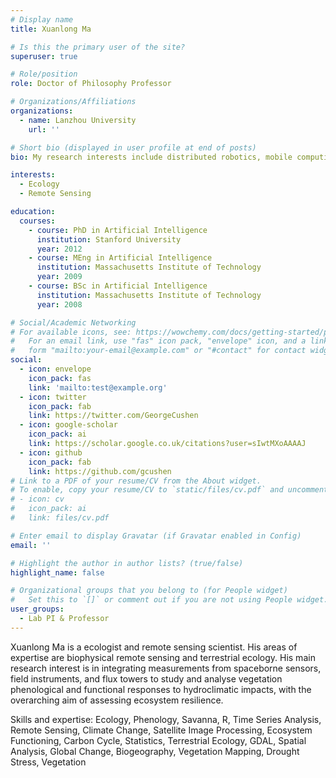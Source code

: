 ```yaml
---
# Display name
title: Xuanlong Ma

# Is this the primary user of the site?
superuser: true

# Role/position
role: Doctor of Philosophy Professor

# Organizations/Affiliations
organizations:
  - name: Lanzhou University
    url: ''

# Short bio (displayed in user profile at end of posts)
bio: My research interests include distributed robotics, mobile computing and programmable matter.

interests:
  - Ecology
  - Remote Sensing

education:
  courses:
    - course: PhD in Artificial Intelligence
      institution: Stanford University
      year: 2012
    - course: MEng in Artificial Intelligence
      institution: Massachusetts Institute of Technology
      year: 2009
    - course: BSc in Artificial Intelligence
      institution: Massachusetts Institute of Technology
      year: 2008

# Social/Academic Networking
# For available icons, see: https://wowchemy.com/docs/getting-started/page-builder/#icons
#   For an email link, use "fas" icon pack, "envelope" icon, and a link in the
#   form "mailto:your-email@example.com" or "#contact" for contact widget.
social:
  - icon: envelope
    icon_pack: fas
    link: 'mailto:test@example.org'
  - icon: twitter
    icon_pack: fab
    link: https://twitter.com/GeorgeCushen
  - icon: google-scholar
    icon_pack: ai
    link: https://scholar.google.co.uk/citations?user=sIwtMXoAAAAJ
  - icon: github
    icon_pack: fab
    link: https://github.com/gcushen
# Link to a PDF of your resume/CV from the About widget.
# To enable, copy your resume/CV to `static/files/cv.pdf` and uncomment the lines below.
# - icon: cv
#   icon_pack: ai
#   link: files/cv.pdf

# Enter email to display Gravatar (if Gravatar enabled in Config)
email: ''

# Highlight the author in author lists? (true/false)
highlight_name: false

# Organizational groups that you belong to (for People widget)
#   Set this to `[]` or comment out if you are not using People widget.
user_groups:
  - Lab PI & Professor
---
```


Xuanlong Ma is a ecologist and remote sensing scientist. His areas of expertise are biophysical remote sensing and terrestrial ecology. His main research interest is in integrating measurements from spaceborne sensors, field instruments, and flux towers to study and analyse vegetation phenological and functional responses to hydroclimatic impacts, with the overarching aim of assessing ecosystem resilience.

Skills and expertise: Ecology, Phenology, Savanna, R, Time Series Analysis, Remote Sensing, Climate Change, Satellite Image Processing, Ecosystem Functioning, Carbon Cycle, Statistics, Terrestrial Ecology, GDAL, Spatial Analysis, Global Change, Biogeography, Vegetation Mapping, Drought Stress, Vegetation